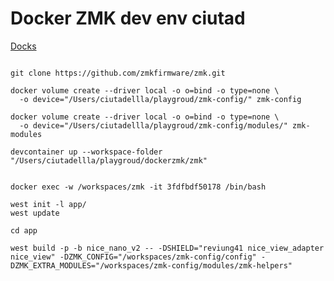 
# Docker ZMK dev env ciutad

[Docks](https://zmk.dev/docs/development/local-toolchain/setup/container#creating-volumes)


```shell

git clone https://github.com/zmkfirmware/zmk.git

docker volume create --driver local -o o=bind -o type=none \
  -o device="/Users/ciutadellla/playgroud/zmk-config/" zmk-config

docker volume create --driver local -o o=bind -o type=none \
  -o device="/Users/ciutadellla/playgroud/zmk-config/modules/" zmk-modules

devcontainer up --workspace-folder "/Users/ciutadellla/playgroud/dockerzmk/zmk"


```

```shell
docker exec -w /workspaces/zmk -it 3fdfbdf50178 /bin/bash

west init -l app/
west update  
```

```shell
cd app

west build -p -b nice_nano_v2 -- -DSHIELD="reviung41 nice_view_adapter nice_view" -DZMK_CONFIG="/workspaces/zmk-config/config" -DZMK_EXTRA_MODULES="/workspaces/zmk-config/modules/zmk-helpers"

```